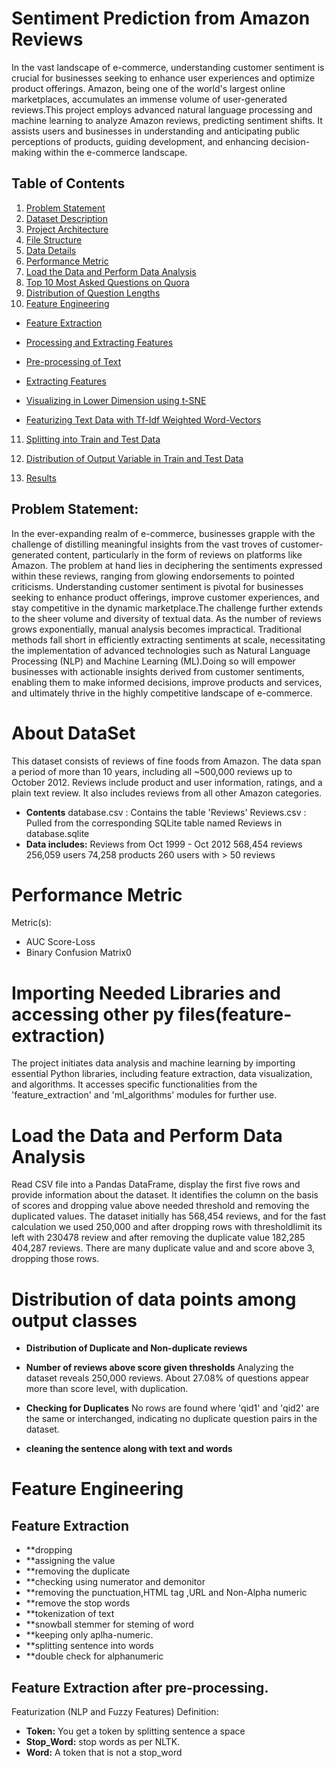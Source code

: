 # Sentiment Prediction from Amazon Reviews
In the vast landscape of e-commerce, understanding customer sentiment is crucial for businesses seeking to enhance user experiences and optimize product offerings. Amazon, being one of the world's largest online marketplaces, accumulates an immense volume of user-generated reviews.This project employs advanced natural language processing and machine learning to analyze Amazon reviews, predicting sentiment shifts. It assists users and businesses in understanding and anticipating public perceptions of products, guiding development, and enhancing decision-making within the e-commerce landscape.

## Table of Contents

1. [Problem Statement](#problem-statement)
2. [Dataset Description](#dataset-description)
3. [Project Architecture](#project-architecture)
4. [File Structure](#file-structure)
5. [Data Details](#data-details)
6. [Performance Metric](#performance-metric)
7. [Load the Data and Perform Data Analysis](#load-the-data-and-perform-data-analysis)
8. [Top 10 Most Asked Questions on Quora](#top-10-most-asked-questions-on-quora)
9. [Distribution of Question Lengths](#distribution-of-question-lengths)
10. [Feature Engineering](#feature-engineering)
   - [Feature Extraction](#feature-extraction)
     
   - [Processing and Extracting Features](#processing-and-extracting-features)
    
   - [Pre-processing of Text](#pre-processing-of-text)
     
   - [Extracting Features](#extracting-features) 

   - [Visualizing in Lower Dimension using t-SNE](#visualizing-in-lower-dimension-using-t-sne)
   - [Featurizing Text Data with Tf-Idf Weighted Word-Vectors](#featurizing-text-data-with-tf-idf-weighted-word-vectors)
     
11. [Splitting into Train and Test Data](#splitting-into-train-and-test-data)
  
     
12. [Distribution of Output Variable in Train and Test Data](#distribution-of-output-variable-in-train-and-test-data)
  
     
13. [Results](#results)


## Problem Statement:

In the ever-expanding realm of e-commerce, businesses grapple with the challenge of distilling meaningful insights from the vast troves of customer-generated content, particularly in the form of reviews on platforms like Amazon. The problem at hand lies in deciphering the sentiments expressed within these reviews, ranging from glowing endorsements to pointed criticisms. Understanding customer sentiment is pivotal for businesses seeking to enhance product offerings, improve customer experiences, and stay competitive in the dynamic marketplace.The challenge further extends to the sheer volume and diversity of textual data. As the number of reviews grows exponentially, manual analysis becomes impractical. Traditional methods fall short in efficiently extracting sentiments at scale, necessitating the implementation of advanced technologies such as Natural Language Processing (NLP) and Machine Learning (ML).Doing so will empower businesses with actionable insights derived from customer sentiments, enabling them to make informed decisions, improve products and services, and ultimately thrive in the highly competitive landscape of e-commerce.


# About DataSet
This dataset consists of reviews of fine foods from Amazon. The data span a period of more than 10 years, including all ~500,000 reviews up to October 2012. Reviews include product and user information, ratings, and a plain text review. It also includes reviews from all other Amazon categories.

- <b>Contents</b>
database.csv : Contains the table 'Reviews'
Reviews.csv : Pulled from the corresponding SQLite table named Reviews in database.sqlite
- <b>Data includes:</b>
Reviews from Oct 1999 - Oct 2012
568,454 reviews
256,059 users
74,258 products
260 users with > 50 reviews

# Performance Metric
Metric(s): 
- AUC Score-Loss
- Binary Confusion Matrix0

# Importing Needed Libraries and accessing other py files(feature-extraction)
The project initiates data analysis and machine learning by importing essential Python libraries, including feature extraction, data visualization, and algorithms. It accesses specific functionalities from the 'feature_extraction' and 'ml_algorithms' modules for further use.


# Load the Data and Perform Data Analysis
Read CSV file into a Pandas DataFrame, display the first five rows and provide information about the dataset. It identifies the column on the basis of scores and dropping value above needed threshold and removing the duplicated values. The dataset initially has 568,454 reviews, and for the fast calculation we used 250,000 and after dropping rows with thresholdlimit its left with 230478 review and after removing the duplicate value 182,285 404,287 reviews. There are many duplicate value and and score above 3, dropping those rows.


# Distribution of data points among output classes
- <b> Distribution of Duplicate and Non-duplicate reviews </b>

- <b>Number of reviews above score given thresholds</b>
  Analyzing the dataset reveals 250,000 reviews. About 27.08% of questions appear more than score level, with duplication.

- <b>Checking for Duplicates</b>
  No rows are found where 'qid1' and 'qid2' are the same or interchanged, indicating no duplicate question pairs in the dataset.

- <b>cleaning the sentence along with text and words</b>



# Feature Engineering
## Feature Extraction
- **dropping
- **assigning the value
- **removing the duplicate
- **checking using numerator and demonitor 
- **removing the punctuation,HTML tag ,URL and Non-Alpha numeric
- **remove the stop words
- **tokenization of text
- **snowball stemmer for steming of word
- **keeping only aplha-numeric.
- **splitting sentence into words
- **double check for alphanumeric

## Feature Extraction after pre-processing.
Featurization (NLP and Fuzzy Features) Definition:

- <b>Token:</b> You get a token by splitting sentence a space
- <b>Stop_Word:</b> stop words as per NLTK.
- <b>Word:</b> A token that is not a stop_word

